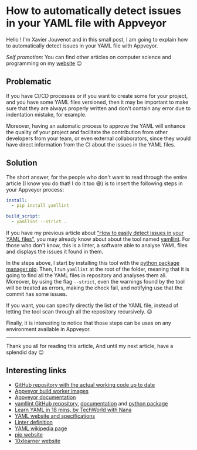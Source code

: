 # How to automatically detect issues in your YAML file with Appveyor

Hello ! I'm Xavier Jouvenot and in this small post, I am going to explain how to automatically detect issues in your YAML file with Appveyor.

_Self promotion_: You can find other articles on computer science and programming on my [website](www.10xlearner.com) 😉

## Problematic

If you have CI/CD processes or if you want to create some for your project, and you have some YAML files versioned, then it may be important to make sure that they are always properly written and don't contain any error due to indentation mistake, for example.

Moreover, having an automatic process to approve the YAML will enhance the quality of your project and facilitate the contribution from other developers from your team, or even external collaborators, since they would have direct information from the CI about the issues in the YAML files.

## Solution

The short answer, for the people who don't want to read through the entire article (I know you do that! I do it too 😆) is to insert the following steps in your Appveyor process:

```yml
install:
  - pip install yamllint

build_script:
  - yamllint --strict .
```

If you have my previous article about ["How to easily detect issues in your YAML files"](https://10xlearner.com/2022/02/02/how-to-easily-detect-issues-in-your-yaml-files), you may already know about about the tool named [yamllint](https://github.com/adrienverge/yamllint). For those who don't know, this is a linter, a software able to analyse YAML files and displays the issues it found in them.

In the steps above, I start by installing this tool with the [python package manager pip](https://pypi.org/project/pip/). Then, I run `yamllint` at the root of the folder, meaning that it is going to find all the YAML files in repository and analyses them all. Moreover, by using the flag `--strict`, even the warnings found by the tool will be treated as errors, making the check fail, and notifying use that the commit has some issues.

If you want, you can specify directly the list of the YAML file, instead of letting the tool scan through all the repository recursively. 😉

Finally, it is interesting to notice that those steps can be uses on any environment available in Appveyor.

--------------

Thank you all for reading this article,
And until my next article, have a splendid day 😉

## Interesting links

- [GitHub repository with the actual working code up to date](https://github.com/Xav83/tutorials)
- [Appveyor build worker images](https://www.appveyor.com/docs/build-environment/#build-worker-images)
- [Appveyor documentation](https://www.appveyor.com/docs/build-configuration/)
- [yamllint GitHub repository](https://github.com/adrienverge/yamllint), [documentation](https://yamllint.readthedocs.io/en/stable/) and [python package](https://pypi.org/project/yamllint/)
- [Learn YAML in 18 mins, by TechWorld with Nana](https://youtu.be/1uFVr15xDGg)
- [YAML website and specifications](https://yaml.org/)
- [Linter definition](https://en.wikipedia.org/wiki/Lint_(software))
- [YAML wikipedia page](https://en.wikipedia.org/wiki/YAML)
- [pip website](https://pypi.org/project/pip/)
- [10xlearner website](www.10xlearner.com)
